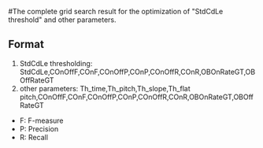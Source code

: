 #The complete grid search result for the optimization of "StdCdLe threshold" and other parameters.

## Format
1. StdCdLe thresholding: StdCdLe,COnOffF,COnF,COnOffP,COnP,COnOffR,COnR,OBOnRateGT,OBOffRateGT
2. other parameters: Th_time,Th_pitch,Th_slope,Th_flat pitch,COnOffF,COnF,COnOffP,COnP,COnOffR,COnR,OBOnRateGT,OBOffRateGT

* F: F-measure
* P: Precision
* R: Recall
